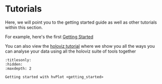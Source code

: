 # Tutorials

Here, we will point you to the getting started guide as well as other tutorials within this section.

For example, here's the first [Getting Started](getting_started.ipynb)

You can also view the [holoviz tutorial](https://holoviz.org/tutorial/index.html) where we show you all the ways you can analyse your data using all the holoviz suite of tools together

```{toctree}
:titlesonly:
:hidden:
:maxdepth: 2

Getting started with hvPlot <getting_started>
```
